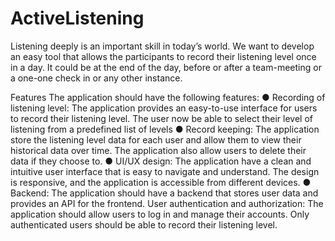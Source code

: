 # ActiveListening
Listening deeply is an important skill in today’s world. We want to develop an easy tool
that allows the participants to record their listening level once in a day. It could be at the end of
the day, before or after a team-meeting or a one-one check in or any other instance.

Features
The application should have the following features:
● Recording of listening level: The application provides an easy-to-use interface for
users to record their listening level. The user now be able to select their level of listening
from a predefined list of levels
● Record keeping: The application store the listening level data for each user and
allow them to view their historical data over time. The application also allow users
to delete their data if they choose to.
● UI/UX design: The application have a clean and intuitive user interface that is easy
to navigate and understand. The design is responsive, and the application is accessible from different devices.
● Backend: The application should have a backend that stores user data and provides an API
for the frontend.
User authentication and authorization: The application should allow users to log in and
manage their accounts. Only authenticated users should be able to record their listening
level.
